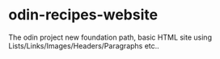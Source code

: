 # odin-recipes-website

The odin project new foundation path, basic HTML site using Lists/Links/Images/Headers/Paragraphs etc..